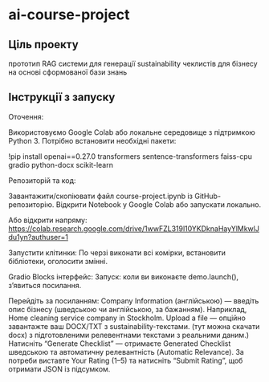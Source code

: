 # ai-course-project

## Ціль проекту

прототип RAG системи для генерації sustainability чеклистів для бізнесу на основі сформованої бази знань

## Інструкції з запуску

Оточення:

Використовуємо Google Colab або локальне середовище з підтримкою Python 3.
Потрібно встановити необхідні пакети:

!pip install openai==0.27.0 transformers sentence-transformers faiss-cpu gradio python-docx scikit-learn

Репозиторій та код:

Завантажити/скопіювати файл сourse-project.ipynb із GitHub-репозиторію.
Відкрити Notebook у Google Colab або запускати локально.

Або відкрити напряму: https://colab.research.google.com/drive/1wwFZL319l10YKDknaHayYlMkwlJdu1yn?authuser=1

Запустити клітинки:
По черзі виконати всі комірки, встановити бібліотеки, оголосити змінні.

Gradio Blocks інтерфейс:
Запуск: коли ви виконаєте demo.launch(), з’явиться посилання.

Перейдіть за посиланням:
Company Information (англійською) — введіть опис бізнесу (шведською чи англійською, за бажанням). Наприклад, Home cleaning service company in Stockholm.
Upload a file — опційно завантажте ваш DOCX/TXT з sustainability-текстами. (тут можна скачати docx) з підготовленими релевентнами текстами з реальними даним.)
Натисніть “Generate Checklist” — отримаєте Generated Checklist шведською та автоматичну релевантність (Automatic Relevance).
За потреби виставте Your Rating (1–5) та натисніть “Submit Rating”, щоб отримати JSON із підсумком.

